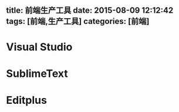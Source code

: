 title: 前端生产工具
date: 2015-08-09 12:12:42
tags: [前端,生产工具]
categories: [前端] 
---

# Visual Studio

# SublimeText

# Editplus


